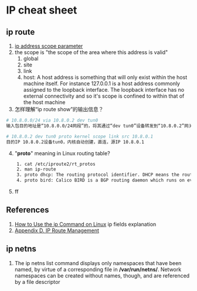 # IP cheat sheet

## ip route
1. [ip address scope parameter](https://serverfault.com/questions/63014/ip-address-scope-parameter)
2.  the scope is "the scope of the area where this address is valid"
    1.  global
    2.  site
    3.  link
    4.  host: A host address is something that will only exist within the host machine itself. For instance 127.0.0.1 is a host address commonly assigned to the loopback interface. The loopback interface has no external connectivity and so it's scope is confined to within that of the host machine
3.  怎样理解“ip route show”的输出信息？
   ```bash
   # 10.8.0.0/24 via 10.8.0.2 dev tun0
   输入包目的地址是“10.8.0.0/24网段”的，将其通过“dev tun0”设备转发到“10.8.0.2”网关

   # 10.8.0.2 dev tun0 proto kernel scope link src 10.8.0.1
   目的IP 10.8.0.2设备tun0，内核自动创建，直连，源IP 10.8.0.1
   ```
4.  "**proto**" meaning in Linux routing table?
```bash
    1. cat /etc/iproute2/rt_protos
    2. man ip-route
    3. proto dhcp: The routing protocol identifier. DHCP means the routes will be determined dynamically.
    4. proto bird: Calico BIRD is a BGP routing daemon which runs on every host. Calico makes uses of BGP to propagate routes between hosts. 
```
5.  ff


## References
1. [How to Use the ip Command on Linux](https://www.howtogeek.com/657911/how-to-use-the-ip-command-on-linux/#:~:text=proto%20kernel%3A%20The%20route%20created%20by%20the%20kernel,100%3A%20This%20low%20metric%20indicates%20a%20preferred%20route.) ip fields explanation
2. [Appendix D. IP Route Management](http://linux-ip.net/html/tools-ip-route.html)


## ip netns

1. The ip netns list command displays only namespaces that have been named, by virtue of a corresponding file in **/var/run/netns/**. Network namespaces can be created without names, though, and are referenced by a file descriptor